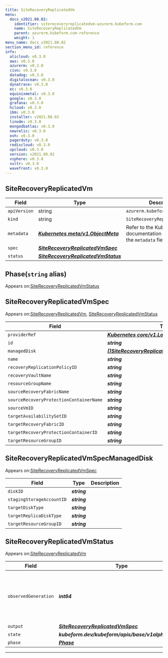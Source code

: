 ```yaml
---
title: SiteRecoveryReplicatedVm
menu:
  docs_v2021.08.02:
    identifier: siterecoveryreplicatedvm-azurerm.kubeform.com
    name: SiteRecoveryReplicatedVm
    parent: azurerm.kubeform.com-reference
    weight: 1
menu_name: docs_v2021.08.02
section_menu_id: reference
info:
  alicloud: v0.3.0
  aws: v0.3.0
  azurerm: v0.3.0
  civo: v0.3.0
  datadog: v0.3.0
  digitalocean: v0.3.0
  dynatrace: v0.3.0
  ec: v0.3.0
  equinixmetal: v0.3.0
  google: v0.3.0
  grafana: v0.3.0
  hcloud: v0.3.0
  ibm: v0.3.0
  installer: v2021.08.02
  linode: v0.3.0
  mongodbatlas: v0.3.0
  newrelic: v0.3.0
  ovh: v0.3.0
  pagerduty: v0.3.0
  rediscloud: v0.3.0
  upcloud: v0.3.0
  version: v2021.08.02
  vsphere: v0.3.0
  vultr: v0.3.0
  wavefront: v0.3.0
---
```


## SiteRecoveryReplicatedVm
| Field | Type | Description |
| ------ | ----- | ----------- |
| `apiVersion` | string | `azurerm.kubeform.com/v1alpha1` |
|    `kind` | string | `SiteRecoveryReplicatedVm` |
| `metadata` | ***[Kubernetes meta/v1.ObjectMeta](https://v1-18.docs.kubernetes.io/docs/reference/generated/kubernetes-api/v1.18/#objectmeta-v1-meta)***|Refer to the Kubernetes API documentation for the fields of the `metadata` field.|
| `spec` | ***[SiteRecoveryReplicatedVmSpec](#siterecoveryreplicatedvmspec)***||
| `status` | ***[SiteRecoveryReplicatedVmStatus](#siterecoveryreplicatedvmstatus)***||
## Phase(`string` alias)

Appears on:[SiteRecoveryReplicatedVmStatus](#siterecoveryreplicatedvmstatus)

## SiteRecoveryReplicatedVmSpec

Appears on:[SiteRecoveryReplicatedVm](#siterecoveryreplicatedvm), [SiteRecoveryReplicatedVmStatus](#siterecoveryreplicatedvmstatus)

| Field | Type | Description |
| ------ | ----- | ----------- |
| `providerRef` | ***[Kubernetes core/v1.LocalObjectReference](https://v1-18.docs.kubernetes.io/docs/reference/generated/kubernetes-api/v1.18/#localobjectreference-v1-core)***||
| `id` | ***string***||
| `managedDisk` | ***[[]SiteRecoveryReplicatedVmSpecManagedDisk](#siterecoveryreplicatedvmspecmanageddisk)***| ***(Optional)*** |
| `name` | ***string***||
| `recoveryReplicationPolicyID` | ***string***||
| `recoveryVaultName` | ***string***||
| `resourceGroupName` | ***string***||
| `sourceRecoveryFabricName` | ***string***||
| `sourceRecoveryProtectionContainerName` | ***string***||
| `sourceVmID` | ***string***||
| `targetAvailabilitySetID` | ***string***| ***(Optional)*** |
| `targetRecoveryFabricID` | ***string***||
| `targetRecoveryProtectionContainerID` | ***string***||
| `targetResourceGroupID` | ***string***||
## SiteRecoveryReplicatedVmSpecManagedDisk

Appears on:[SiteRecoveryReplicatedVmSpec](#siterecoveryreplicatedvmspec)

| Field | Type | Description |
| ------ | ----- | ----------- |
| `diskID` | ***string***||
| `stagingStorageAccountID` | ***string***||
| `targetDiskType` | ***string***||
| `targetReplicaDiskType` | ***string***||
| `targetResourceGroupID` | ***string***||
## SiteRecoveryReplicatedVmStatus

Appears on:[SiteRecoveryReplicatedVm](#siterecoveryreplicatedvm)

| Field | Type | Description |
| ------ | ----- | ----------- |
| `observedGeneration` | ***int64***| ***(Optional)*** Resource generation, which is updated on mutation by the API Server.|
| `output` | ***[SiteRecoveryReplicatedVmSpec](#siterecoveryreplicatedvmspec)***| ***(Optional)*** |
| `state` | ***kubeform.dev/kubeform/apis/base/v1alpha1.State***| ***(Optional)*** |
| `phase` | ***[Phase](#phase)***| ***(Optional)*** |
---
